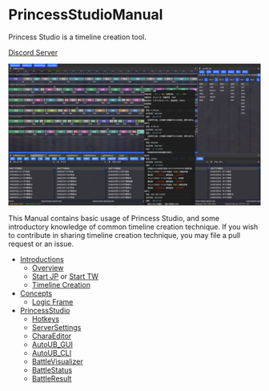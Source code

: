 # PrincessStudioManual

Princess Studio is a timeline creation tool.

[Discord Server](https://discord.gg/UJdZkzCHSh)

[![Demo](Demo.png)](https://youtu.be/fD1qCURrT-E)

This Manual contains basic usage of Princess Studio, and some introductory knowledge of common timeline creation technique. If you wish to contribute in sharing timeline creation technique, you may file a pull request or an issue.

* [Introductions](introductions/README.md)
  - [Overview](introductions/Overview.md)
  - [Start JP](introductions/FirstSteps.md) or [Start TW](introductions/FirstSteps_TW.md)
  - [Timeline Creation](introductions/CreateTL.md)
* [Concepts]()
  - [Logic Frame](Concepts/LogicFrame.md)
* [PrincessStudio]()
  - [Hotkeys](PrincessStudio/Hotkeys.md)
  - [ServerSettings]()
  - [CharaEditor]()
  - [AutoUB_GUI]()
  - [AutoUB_CLI]()
  - [BattleVisualizer]()
  - [BattleStatus]()
  - [BattleResult]()